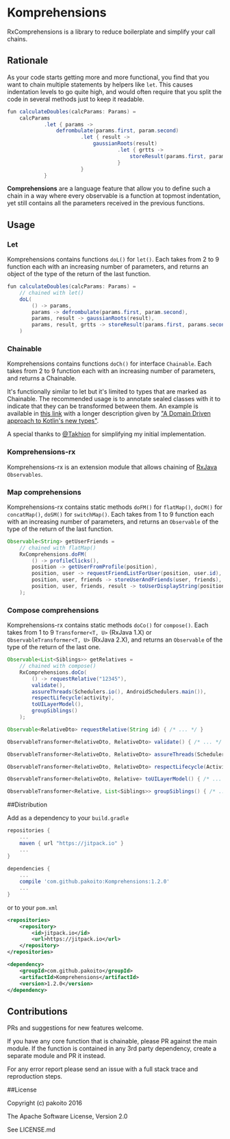 # Komprehensions

RxComprehensions is a library to reduce boilerplate and simplify your call chains.

## Rationale

As your code starts getting more and more functional, you find that you want to chain multiple statements by helpers like `let`. This causes indentation levels to go quite high, and would often require that you split the code in several methods just to keep it readable.

```java
fun calculateDoubles(calcParams: Params) =
    calcParams
            .let { params ->
                defrombulate(params.first, param.second)
                        .let { result ->
                            gaussianRoots(result)
                                    .let { grtts ->
                                        storeResult(params.first, params.second, result, grtts)
                                    }
                        }
            }
```

**Comprehensions** are a language feature that allow you to define such a chain in a way where every observable is a function at topmost indentation, yet still contains all the parameters received in the previous functions.

## Usage

### Let

Komprehensions contains functions `doL()` for `let()`. Each takes from 2 to 9 function each with an increasing number of parameters, and returns an object of the type of the return of the last function.

```java
fun calculateDoubles(calcParams: Params) =
    // chained with let()
    doL(
        () -> params,
        params -> defrombulate(params.first, param.second),
        params, result -> gaussianRoots(result),
        params, result, grtts -> storeResult(params.first, params.second, result, grtts)
    )
```

### Chainable

Komprehensions contains functions `doCh()` for interface `Chainable`. Each takes from 2 to 9 function each with an increasing number of parameters, and returns a Chainable.

It's functionally similar to let but it's limited to types that are marked as Chainable. The recommended usage is to annotate sealed classes with it to indicate that they can be transformed between them.
An example is available in [this link](https://gist.github.com/pakoito/8043a42c2381112753cfdaab128cdc49) with a longer description given by ["A Domain Driven approach to Kotlin's new types"](http://www.pacoworks.com/2016/10/03/new-talk-a-domain-driven-approach-to-kotlins-new-types-at-mobilization-2016/).

A special thanks to [@Takhion](https://github.com/Takhion) for simplifying my initial implementation.

### Komprehensions-rx

Komprehensions-rx is an extension module that allows chaining of [RxJava](https://github.com/ReactiveX/RxJava) `Observables`.

### Map comprehensions

Komprehensions-rx contains static methods `doFM()` for `flatMap()`, `doCM()` for `concatMap()`, `doSM()` for `switchMap()`. Each takes from 1 to 9 function each with an increasing number of parameters, and returns an `Observable` of the type of the return of the last function.

```java
Observable<String> getUserFriends =
    // chained with flatMap()
    RxComprehensions.doFM(
        () -> profileClicks(),
        position -> getUserFromProfile(position),
        position, user -> requestFriendListForUser(position, user.id),
        position, user, friends -> storeUserAndFriends(user, friends),
        position, user, friends, result -> toUserDisplayString(position, user, friends, result)
    );
```

### Compose comprehensions

Komprehensions-rx contains static methods `doCo()` for `compose()`. Each takes from 1 to 9 `Transformer<T, U>` (RxJava 1.X) or `ObservableTransformer<T, U>` (RxJava 2.X), and returns an `Observable` of the type of the return of the last one.

```java
Observable<List<Siblings>> getRelatives =
    // chained with compose()
    RxComprehensions.doCo(
        () -> requestRelative("12345"),
        validate(),
        assureThreads(Schedulers.io(), AndroidSchedulers.main()),
        respectLifecycle(activity),
        toUILayerModel(),
        groupSiblings()
    );

Observable<RelativeDto> requestRelative(String id) { /* ... */ }

ObservableTransformer<RelativeDto, RelativeDto> validate() { /* ... */ }

ObservableTransformer<RelativeDto, RelativeDto> assureThreads(Scheduler in, Scheduler out) { /* ... */ }

ObservableTransformer<RelativeDto, RelativeDto> respectLifecycle(Activity activity) { /* ... */ }

ObservableTransformer<RelativeDto, Relative> toUILayerModel() { /* ... */ }

ObservableTransformer<Relative, List<Siblings>> groupSiblings() { /* ... */ }
```
##Distribution

Add as a dependency to your `build.gradle`
```groovy
repositories {
    ...
    maven { url "https://jitpack.io" }
    ...
}
    
dependencies {
    ...
    compile 'com.github.pakoito:Komprehensions:1.2.0'
    ...
}
```
or to your `pom.xml`

```xml
<repositories>
    <repository>
        <id>jitpack.io</id>
        <url>https://jitpack.io</url>
    </repository>
</repositories>

<dependency>
    <groupId>com.github.pakoito</groupId>
    <artifactId>Komprehensions</artifactId>
    <version>1.2.0</version>
</dependency>
```

## Contributions

PRs and suggestions for new features welcome.

If you have any core function that is chainable, please PR against the main module. If the function is contained in any 3rd party dependency, create a separate module and PR it instead.

For any error report please send an issue with a full stack trace and reproduction steps.

##License

Copyright (c) pakoito 2016

The Apache Software License, Version 2.0

See LICENSE.md
